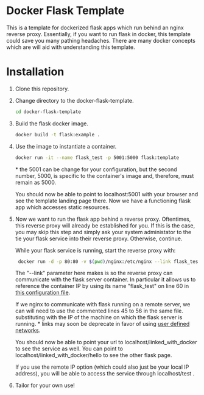 # Docker Flask Template

This is a template for dockerized flask apps which run behind an nginx reverse proxy. Essentially, if you want to run flask in docker, this template could save you many pathing headaches. There are many docker concepts which are will aid with understanding this template.

# Installation

1) Clone this repository.  
2) Change directory to the docker-flask-template.
    ```bash
    cd docker-flask-template
    ```
3) Build the flask docker image.
    ```bash
    docker build -t flask:example .
    ```  
4) Use the image to instantiate a container.
    ```bash
    docker run -it --name flask_test -p 5001:5000 flask:template
    ```
    \* the 5001 can be change for your configuration, but the second number, 5000, is specific to the container's image and, therefore, must remain as 5000.
     
    You should now be able to point to localhost:5001 with your browser and see the template landing page there. Now we have a functioning flask app which accesses static resources.
    
5) Now we want to run the flask app behind a reverse proxy. Oftentimes, this reverse proxy will already be established for you. If this is the case, you may skip this step and simply ask your system administator to the tie your flask service into their reverse proxy. Otherwise, continue.
 
   While your flask service is running, start the reverse proxy with:
   ```bash
    docker run -d -p 80:80 -v $(pwd)/nginx:/etc/nginx --link flask_test:flask_test  nginx
   ``` 
   The "--link" parameter here makes is so the reverse proxy can communicate with the flask server container. In particular it allows us to reference the container IP by using its name "flask_test" on line 60 in [this configuration file](/nginx/conf.d/default.conf).
   
   If we nginx to communicate with flask running on a remote server, we can will need to use the commented lines 45 to 56 in the same file. substituting <your machine private ip> with the IP of the machine on which the flask server is running.
   \* links may soon be deprecate in favor of using [user defined networks](https://docs.docker.com/network/bridge/#manage-a-user-defined-bridge).
   
   You should now be able to point your url to localhost/linked_with_docker to see the service as well. You can point to localhost/linked_with_docker/hello to see the other flask page. 
   
   If you use the remote IP option (which could also just be your local IP address), you will be able to access the service through localhost/test .
   
6) Tailor for your own use! 